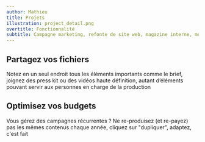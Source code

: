 ```yaml
---
author: Mathieu
title: Projets
illustration: project_detail.png
overtitle: Fonctionnalité
subtitle: Campagne marketing, refonte de site web, magazine interne, mettez toutes les informations nécessaires à l'équipe en un seul lieu au lieu de multiplier les réunions.
---
```


## Partagez vos fichiers

Notez en un seul endroit tous les éléments importants comme le brief, joignez des press kit ou des vidéos haute définition, autant d’éléments pouvant servir aux personnes en charge de la production

## Optimisez vos budgets

Vous gérez des campagnes récurrentes ? Ne re-produisez (et re-payez) pas les mêmes contenus chaque année, cliquez sur "dupliquer", adaptez, c'est fait
